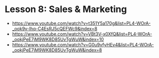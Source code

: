 # Lesson 8: Sales & Marketing

- <https://www.youtube.com/watch?v=t351Y5a170g&list=PL4-WOrA-_ook9v-Ihq-C4EsRJ5cQEFWc9&index=8>
- <https://www.youtube.com/watch?v=VBt3V-x0XfQ&list=PL4-WOrA-_ookjPeE7jM9WK8D85UvTgWuW&index=10>
- <https://www.youtube.com/watch?v=G0u9vfyHEv4&list=PL4-WOrA-_ookjPeE7jM9WK8D85UvTgWuW&index=8>
